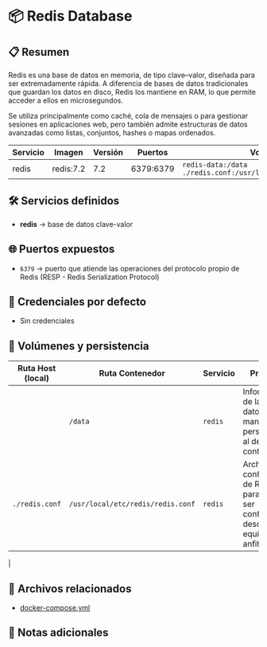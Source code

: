# 📦 Redis Database

## 📋 Resumen

Redis es una base de datos en memoria, de tipo clave–valor, diseñada para ser extremadamente rápida. A diferencia de bases de datos tradicionales que guardan los datos en disco, Redis los mantiene en RAM, lo que permite acceder a ellos en microsegundos.

Se utiliza principalmente como caché, cola de mensajes o para gestionar sesiones en aplicaciones web, pero también admite estructuras de datos avanzadas como listas, conjuntos, hashes o mapas ordenados.


| Servicio  | Imagen      | Versión | Puertos   | Volúmenes                | Red     |
|-----------|-------------|---------|-----------|--------------------------|---------|
| redis     | redis:7.2   | 7.2     | 6379:6379 | `redis-data:/data` `./redis.conf:/usr/local/etc/redis/redis.conf`      | shared_network |


## 🛠️ Servicios definidos

- **redis** → base de datos clave-valor


## 🌐 Puertos expuestos

* `6379` → puerto que atiende las operaciones del protocolo propio de Redis (RESP - Redis Serialization Protocol)


## 🔑 Credenciales por defecto

- Sin credenciales


## 💾 Volúmenes y persistencia

| Ruta Host (local)                 | Ruta Contenedor             | Servicio     | Propósito                                |
|-----------------------------------|-----------------------------|--------------|------------------------------------------|
|                                   | `/data`                     | `redis`      | Información de la base de datos para mantener la persistencia al destruir el contenedor                   |
| `./redis.conf` | `/usr/local/etc/redis/redis.conf`   | `redis`       | Archivo de configuración de Redis, para poder ser configurado desde el equipo anfitrión
 |




## 📂 Archivos relacionados

- [docker-compose.yml](./docker-compose.yml)


## 📝 Notas adicionales



